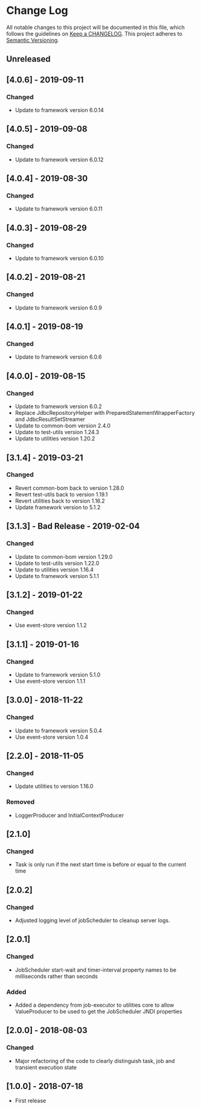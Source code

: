 # Change Log
All notable changes to this project will be documented in this file, which follows the guidelines 
on [Keep a CHANGELOG](http://keepachangelog.com/). This project adheres to 
[Semantic Versioning](http://semver.org/).

## Unreleased

## [4.0.6] - 2019-09-11
### Changed
- Update to framework version 6.0.14

## [4.0.5] - 2019-09-08
### Changed
- Update to framework version 6.0.12

## [4.0.4] - 2019-08-30
### Changed
- Update to framework version 6.0.11

## [4.0.3] - 2019-08-29

### Changed
- Update to framework version 6.0.10

## [4.0.2] - 2019-08-21

### Changed
- Update to framework version 6.0.9

## [4.0.1] - 2019-08-19

### Changed
- Update to framework version 6.0.6

## [4.0.0] - 2019-08-15

### Changed
- Update to framework version 6.0.2
- Replace JdbcRepositoryHelper with PreparedStatementWrapperFactory and JdbcResultSetStreamer
- Update to common-bom version 2.4.0
- Update to test-utils version 1.24.3
- Update to utilities version 1.20.2

## [3.1.4] - 2019-03-21

### Changed
- Revert common-bom back to version 1.28.0
- Revert test-utils back to version 1.19.1
- Revert utilities back to version 1.16.2
- Update framework version to 5.1.2

## [3.1.3] - Bad Release - 2019-02-04

### Changed
- Update to common-bom version 1.29.0
- Update to test-utils version 1.22.0
- Update to utilities version 1.16.4
- Update to framework version 5.1.1

## [3.1.2] - 2019-01-22

### Changed
- Use event-store version 1.1.2

## [3.1.1] - 2019-01-16

### Changed
- Update to framework version 5.1.0
- Use event-store version 1.1.1

## [3.0.0] - 2018-11-22

### Changed
- Update to framework version 5.0.4
- Use event-store version 1.0.4

## [2.2.0] - 2018-11-05

### Changed
- Update utilities to version 1.16.0

### Removed
- LoggerProducer and InitialContextProducer

## [2.1.0]

### Changed
- Task is only run if the next start time is before or equal to the current time

## [2.0.2]

### Changed
- Adjusted logging level of jobScheduler to cleanup server logs.

## [2.0.1]

### Changed
- JobScheduler start-wait and timer-interval property names to be milliseconds rather 
than seconds

### Added
- Added a dependency from job-executor to utilities core to allow ValueProducer to be 
used to get the JobScheduler JNDI properties  

## [2.0.0] - 2018-08-03

### Changed
- Major refactoring of the code to clearly distinguish task, job and transient execution state

## [1.0.0] - 2018-07-18
- First release
